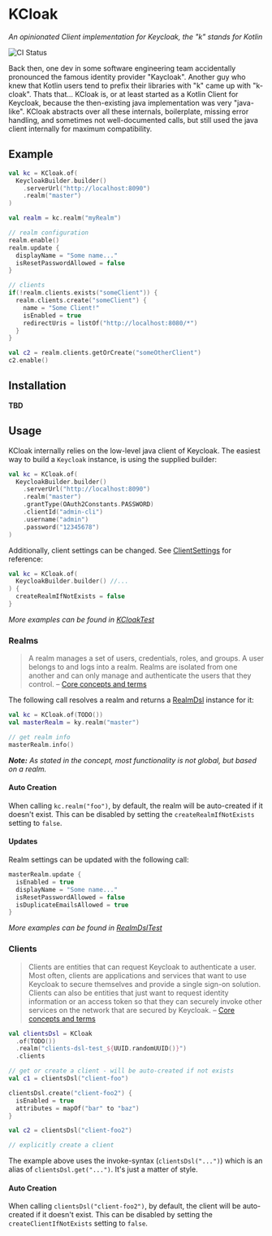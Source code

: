 KCloak
======

*An opinionated Client implementation for Keycloak, the "k" stands for Kotlin*

![CI Status](https://github.com/4techteams/kcloak/actions/workflows/gradle.yml/badge.svg)

Back then, one dev in some software engineering team accidentally pronounced the famous identity provider
"Kaycloak". Another guy who knew that Kotlin users tend to prefix their libraries with "k" came up with "k-cloak". Thats
that... KCloak is, or at least started as a Kotlin Client for Keycloak, because the then-existing java implementation
was very "java-like". KCloak abstracts over all these internals, boilerplate, missing error handling, and sometimes not
well-documented calls, but still used the java client internally for maximum compatibility.

## Example

```kotlin
val kc = KCloak.of(
  KeycloakBuilder.builder()
    .serverUrl("http://localhost:8090")
    .realm("master")
)

val realm = kc.realm("myRealm")

// realm configuration
realm.enable()
realm.update {
  displayName = "Some name..."
  isResetPasswordAllowed = false
}

// clients
if(!realm.clients.exists("someClient")) {
  realm.clients.create("someClient") {
    name = "Some Client!"
    isEnabled = true
    redirectUris = listOf("http://localhost:8080/*")
  }
}

val c2 = realm.clients.getOrCreate("someOtherClient")
c2.enable()
```

## Installation

**TBD**

## Usage

KCloak internally relies on the low-level java client of Keycloak. The easiest way to build a `Keycloak` instance, is
using the supplied builder:

```kotlin
val kc = KCloak.of(
  KeycloakBuilder.builder()
    .serverUrl("http://localhost:8090")
    .realm("master")
    .grantType(OAuth2Constants.PASSWORD)
    .clientId("admin-cli")
    .username("admin")
    .password("12345678")
)
```

Additionally, client settings can be changed. See
[ClientSettings](src/main/kotlin/com/fortechteams/kcloak/ClientSettings.kt) for reference:

```kotlin
val kc = KCloak.of(
  KeycloakBuilder.builder() //...
) {
  createRealmIfNotExists = false
}
```

*More examples can be found in [KCloakTest](src/test/kotlin/com/fortechteams/kcloak/KCloakTest.kt)*

### Realms

> A realm manages a set of users, credentials, roles, and groups. A user belongs to and logs into a realm. Realms are
> isolated from one another and can only manage and authenticate the users that they control.
> – [Core concepts and terms](https://www.keycloak.org/docs/latest/server_admin/#core-concepts-and-terms)

The following call resolves a realm and returns a [RealmDsl](src/main/kotlin/com/fortechteams/kcloak/RealmDsl.kt)
instance for it:

```kotlin
val kc = KCloak.of(TODO())
val masterRealm = ky.realm("master")

// get realm info 
masterRealm.info()
```

***Note:** As stated in the concept, most functionality is not global, but based on a realm.*

#### Auto Creation

When calling `kc.realm("foo")`, by default, the realm will be auto-created if it doesn't exist. This can be disabled by
setting the `createRealmIfNotExists` setting to `false`.

#### Updates

Realm settings can be updated with the following call:

```kotlin
masterRealm.update {
  isEnabled = true
  displayName = "Some name..."
  isResetPasswordAllowed = false
  isDuplicateEmailsAllowed = true
}
```

*More examples can be found in [RealmDslTest](src/test/kotlin/com/fortechteams/kcloak/RealmDslTest.kt)*

### Clients

> Clients are entities that can request Keycloak to authenticate a user. Most often, clients are applications and
> services that want to use Keycloak to secure themselves and provide a single sign-on solution. Clients can also be
> entities that just want to request identity information or an access token so that they can securely invoke other
> services on the network that are secured by Keycloak.
> – [Core concepts and terms](https://www.keycloak.org/docs/latest/server_admin/#core-concepts-and-terms)

```kotlin
val clientsDsl = KCloak
  .of(TODO())
  .realm("clients-dsl-test_${UUID.randomUUID()}")
  .clients

// get or create a client - will be auto-created if not exists
val c1 = clientsDsl("client-foo")

clientsDsl.create("client-foo2") {
  isEnabled = true
  attributes = mapOf("bar" to "baz")
}

val c2 = clientsDsl("client-foo2")

// explicitly create a client
```

The example above uses the invoke-syntax (`clientsDsl("...")`) which is an alias of `clientsDsl.get("...")`. It's just a
matter of style.

#### Auto Creation

When calling `clientsDsl("client-foo2")`, by default, the client will be auto-created if it doesn't exist. This can be
disabled by setting the `createClientIfNotExists` setting to `false`.
